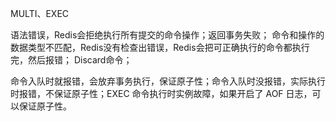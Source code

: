 MULTI、EXEC

语法错误，Redis会拒绝执行所有提交的命令操作；返回事务失败；
命令和操作的数据类型不匹配，Redis没有检查出错误，Redis会把可正确执行的命令都执行完，然后报错；
Discard命令；

命令入队时就报错，会放弃事务执行，保证原子性；命令入队时没报错，实际执行时报错，不保证原子性；EXEC 命令执行时实例故障，如果开启了 AOF 日志，可以保证原子性。
